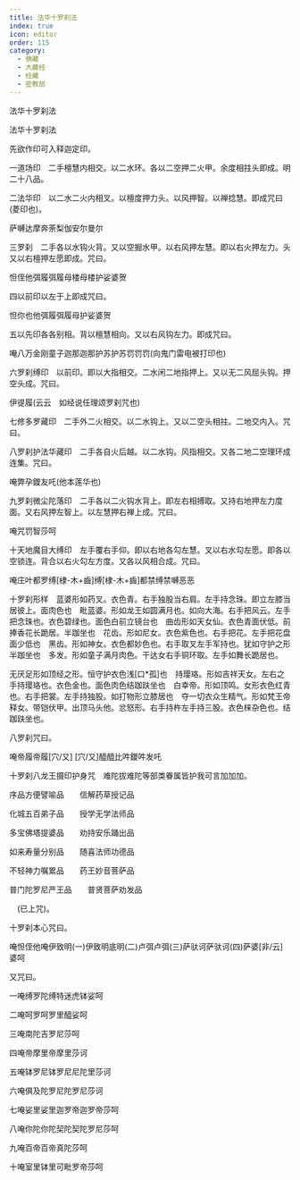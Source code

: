 ```yaml
---
title: 法华十罗刹法
index: true
icon: editor
order: 115
category:
  - 佛藏
  - 大藏经
  - 经藏
  - 密教部
---
```


  法华十罗刹法  

法华十罗刹法  

先欲作印可入释迦定印。  

一道场印　二手檀慧内相交。以二水环。各以二空押二火甲。余度相拄头即成。明二十八品。  

二法华印　以二水二火内相叉。以檀度押力头。以风押智。以禅捻慧。即成咒曰(菱印也)。  

萨嚩达摩奔荼梨伽安尔曼尔  

三罗刹　二手各以水钩火背。又以空掘水甲。以右风押左慧。即以右火押左力。头又以右檀押左愿即成。咒曰。  

怛侄他弭履弭履母楼母楼护娑婆贺  

四以前印以左于上即成咒曰。  

怛你也他弭履弭履母护娑婆贺  

五以先印各各别相。背以檀慧相向。又以右风钩左力。即成咒曰。  

唵八万金刚童子迦那迦那护苏护苏罚罚罚(向鬼门雷电被打印也)  

六罗刹缚印　以前印。即以大指相交。二水闲二地指押上。又以无二风屈头钩。押空头成。咒曰。  

伊徥履(云云　如经说任理颂罗刹咒也)  

七修多罗藏印　二手外二火相交。以二水钩上。又以二空头相拄。二地交内入。咒曰。  

八罗刹护法华藏印　二手各自火后越。以二水钩。风指相交。又各二地二空理环成连集。咒曰。  

唵弊孕鑁友吒(他本莲华也)  

九罗刹微尘陀落印　二手各以二火钩水背上。即左右相搏取。又持右地押左力度面。又右风押左智上。以左慧押右禅上成。咒曰。  

唵咒罚智莎呵  

十天地魔目大缚印　左手覆右手仰。即以右地各勾左慧。叉以右水勾左愿。即各以空锁连。背合以右火勾左方度。又各以风相合成。咒曰。  

唵庄叶都罗缚[棣-木+齒]缚[棣-木+齒]都禁缚禁嚩恶恶  

十罗刹形样　蓝婆形如药叉。衣色青。右手独股当右肩。左手持念珠。即立左膝当居彼上。面肉色也　毗蓝婆。形如龙王如圆满月也。如向大海。右手把风云。左手把念珠也。衣色碧绿也。面色白前立镜台也　曲齿形如天女仙。衣色青面伏低。前捧香花长跪居。半跏坐也　花齿。形如尼女。衣色紫色也。右手把花。左手把花盘面少低也　黑齿。形如神女。衣色都妙色也。右手取叉左手军持也。犹如守护之形半跏坐也　多发。形如童子满月肉色。干达女右手铜环取。左手如舞长跪居也。  

无厌足形如顶经之形。恒守护衣色浅[口*孤]也　持璎珞。形如吉祥天女。左右之手持璎珞也。衣色金也。面色肉色结跏趺坐也　白幸帝。形如顶鸣。女形衣色红青也。右手把裳。左手持独股。如打物形立膝居也　夺一切衣众生精气。形如梵王帝释女。带铠伏甲。出顶马头他。忿怒形。右手持杵左手持三股。衣色梾杂色也。结跏趺坐也。  

八罗刹咒曰。  

唵帝履帝履[穴/又] [穴/又]醯醯比吽鑁吽发吒  

十罗刹八龙王摄印护身咒　难陀拔难陀等部类眷属皆护我可言加加加。  

序品方便譬喻品　　信解药草授记品  

化城五百弟子品　　授学无学法师品  

多宝佛塔提婆品　　劝持安乐踊出品  

如来寿量分别品　　随喜法师功德品  

不轻神力嘱累品　　药王妙音菩萨品  

普门陀罗尼严王品　　普贤菩萨劝发品  

　(已上咒)。  

十罗刹本心咒曰。  

唵怛侄他唵伊致明(一)伊致明底明(二)卢弭卢弭(三)萨驮诃萨驮诃(四)萨婆[非/云]婆呵  

又咒曰。  

一唵缚罗陀缚特迷虎钵娑呵  

二唵呵罗呵罗里醯娑呵  

三唵南陀吉罗尼莎呵  

四唵帝摩里帝摩里莎诃  

五唵钵罗尼钵罗尼尼陀里莎诃  

六唵俱及陀罗尼陀罗尼莎诃  

七唵娑里娑里迦罗帝迦罗帝莎呵  

八唵你陀你陀契陀契陀罗尼莎呵  

九唵百帝百帝真陀莎呵  

十唵室里钵里可毗罗帝莎呵  
